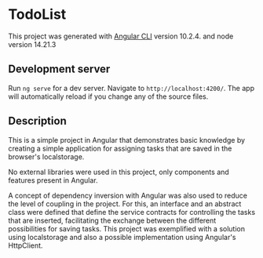 # TodoList

This project was generated with [Angular CLI](https://github.com/angular/angular-cli) version 10.2.4. and node version 14.21.3

## Development server

Run `ng serve` for a dev server. Navigate to `http://localhost:4200/`. The app will automatically reload if you change any of the source files.

## Description
This is a simple project in Angular that demonstrates basic knowledge by creating a simple application for assigning tasks that are saved in the browser's localstorage.

No external libraries were used in this project, only components and features present in Angular.

A concept of dependency inversion with Angular was also used to reduce the level of coupling in the project. For this, an interface and an abstract class were defined that define the service contracts for controlling the tasks that are inserted, facilitating the exchange between the different possibilities for saving tasks. This project was exemplified with a solution using localstorage and also a possible implementation using Angular's HttpClient.